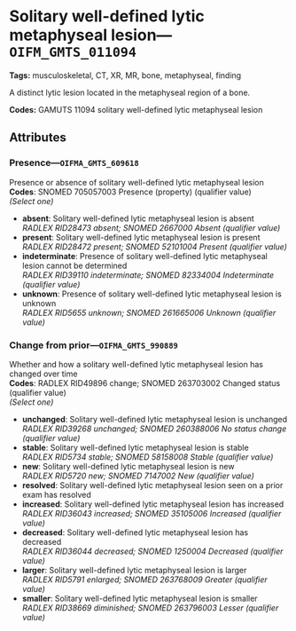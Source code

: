 # Solitary well-defined lytic metaphyseal lesion—`OIFM_GMTS_011094`

**Tags:** musculoskeletal, CT, XR, MR, bone, metaphyseal, finding

A distinct lytic lesion located in the metaphyseal region of a bone.

**Codes:** GAMUTS 11094 solitary well-defined lytic metaphyseal lesion

## Attributes

### Presence—`OIFMA_GMTS_609618`

Presence or absence of solitary well-defined lytic metaphyseal lesion  
**Codes**: SNOMED 705057003 Presence (property) (qualifier value)  
*(Select one)*

- **absent**: Solitary well-defined lytic metaphyseal lesion is absent  
_RADLEX RID28473 absent; SNOMED 2667000 Absent (qualifier value)_
- **present**: Solitary well-defined lytic metaphyseal lesion is present  
_RADLEX RID28472 present; SNOMED 52101004 Present (qualifier value)_
- **indeterminate**: Presence of solitary well-defined lytic metaphyseal lesion cannot be determined  
_RADLEX RID39110 indeterminate; SNOMED 82334004 Indeterminate (qualifier value)_
- **unknown**: Presence of solitary well-defined lytic metaphyseal lesion is unknown  
_RADLEX RID5655 unknown; SNOMED 261665006 Unknown (qualifier value)_

### Change from prior—`OIFMA_GMTS_990889`

Whether and how a solitary well-defined lytic metaphyseal lesion has changed over time  
**Codes**: RADLEX RID49896 change; SNOMED 263703002 Changed status (qualifier value)  
*(Select one)*

- **unchanged**: Solitary well-defined lytic metaphyseal lesion is unchanged  
_RADLEX RID39268 unchanged; SNOMED 260388006 No status change (qualifier value)_
- **stable**: Solitary well-defined lytic metaphyseal lesion is stable  
_RADLEX RID5734 stable; SNOMED 58158008 Stable (qualifier value)_
- **new**: Solitary well-defined lytic metaphyseal lesion is new  
_RADLEX RID5720 new; SNOMED 7147002 New (qualifier value)_
- **resolved**: Solitary well-defined lytic metaphyseal lesion seen on a prior exam has resolved  
- **increased**: Solitary well-defined lytic metaphyseal lesion has increased  
_RADLEX RID36043 increased; SNOMED 35105006 Increased (qualifier value)_
- **decreased**: Solitary well-defined lytic metaphyseal lesion has decreased  
_RADLEX RID36044 decreased; SNOMED 1250004 Decreased (qualifier value)_
- **larger**: Solitary well-defined lytic metaphyseal lesion is larger  
_RADLEX RID5791 enlarged; SNOMED 263768009 Greater (qualifier value)_
- **smaller**: Solitary well-defined lytic metaphyseal lesion is smaller  
_RADLEX RID38669 diminished; SNOMED 263796003 Lesser (qualifier value)_